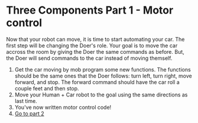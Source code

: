# Three Components Part 1 - Motor control
Now that your robot can move, it is time to start automating your car. The first step will be changing the Doer's role. Your goal is to move the car accross the room by giving the Doer the same commands as before. But, the Doer will send commands to the car instead of moving themself.

1. Get the car moving by mob program some new functions. The functions should be the same ones that the Doer follows: turn left, turn right, move forward, and stop. The forward command should have the car roll a couple feet and then stop.
2. Move your Human + Car robot to the goal using the same directions as last time.
3. You've now written motor control code!
4. [Go to part 2](https://github.com/sturzl/mvavlabs/blob/master/labs/Three%20Components%20Part%202%20-%20Control.md)

